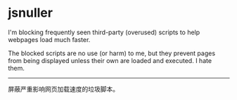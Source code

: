 # jsnuller

I'm blocking frequently seen third-party (overused) scripts to help webpages load much faster.

The blocked scripts are no use (or harm) to me, but they prevent pages from being displayed unless their own are loaded and executed. I hate them.

---

屏蔽严重影响网页加载速度的垃圾脚本。
